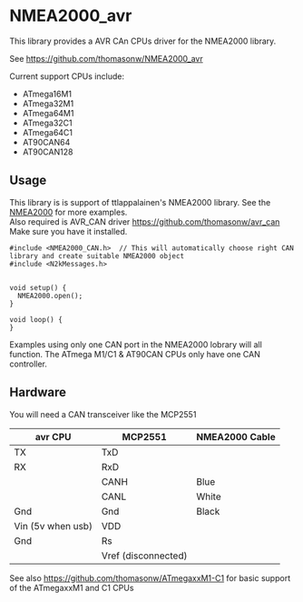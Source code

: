 # NMEA2000_avr

This library provides a AVR CAn CPUs  driver for the NMEA2000 library.

See https://github.com/thomasonw/NMEA2000_avr

Current support CPUs include:
* ATmega16M1
* ATmega32M1
* ATmega64M1
* ATmega32C1
* ATmega64C1
* AT90CAN64
* AT90CAN128
 

## Usage

This library is is support of ttlappalainen's NMEA2000 library.  See the [NMEA2000](https://github.com/ttlappalainen/NMEA2000) for more examples.  
Also required is AVR_CAN driver <https://github.com/thomasonw/avr_can>   Make sure you have it installed.



    #include <NMEA2000_CAN.h>  // This will automatically choose right CAN library and create suitable NMEA2000 object
    #include <N2kMessages.h>

    
    void setup() {
      NMEA2000.open();
    }

    void loop() {
    }

 Examples using only one CAN port in the NMEA2000 lobrary will all function.  The ATmega M1/C1 & AT90CAN CPUs only have one CAN controller.
 

## Hardware


You will need a CAN transceiver like the MCP2551

|      avr CPU      |       MCP2551       | NMEA2000 Cable |
| ----------------- | ------------------- | -------------- |
|        TX         |         TxD         |                |
|        RX         |         RxD         |                |
|                   |        CANH         |      Blue      |
|                   |        CANL         |     White      |
|        Gnd        |         Gnd         |     Black      |
| Vin (5v when usb) |         VDD         |                |
|        Gnd        |         Rs          |                |
|                   | Vref (disconnected) |                |


See also <https://github.com/thomasonw/ATmegaxxM1-C1> for basic support of the ATmegaxxM1 and C1 CPUs

